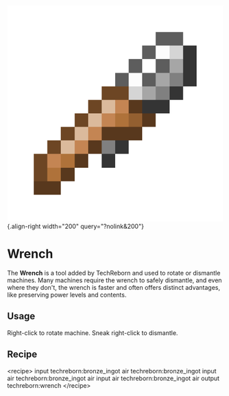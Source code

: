 ![Wrench](/media/mods/techreborn/wrench.png){.align-right width="200" query="?nolink&200"}

# Wrench

The **Wrench** is a tool added by TechReborn and used to rotate or dismantle machines. Many machines require the wrench to safely dismantle, and even where they don't, the wrench is faster and often offers distinct advantages, like preserving power levels and contents.

## Usage

Right-click to rotate machine. Sneak right-click to dismantle.

## Recipe

\<recipe\> input techreborn:bronze_ingot air techreborn:bronze_ingot input air techreborn:bronze_ingot air input air techreborn:bronze_ingot air output techreborn:wrench \</recipe\>
